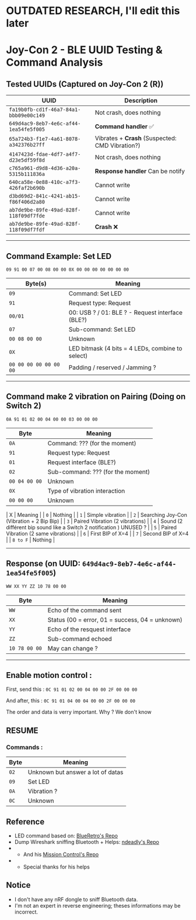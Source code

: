 # OUTDATED RESEARCH, I'll edit this later

# Joy-Con 2 - BLE UUID Testing & Command Analysis

## Tested UUIDs (Captured on Joy-Con 2 (R))

| UUID | Description |
|------|-------------|
| `fa19b0fb-cd1f-46a7-84a1-bbb09e00c149` | Not crash, does nothing |
| `649d4ac9-8eb7-4e6c-af44-1ea54fe5f005` | **Command handler** ✅ |
| `65a724b3-f1e7-4a61-8078-a342376b27ff` | Vibrates + **Crash** (Suspected: CMD Vibration?) |
| `4147423d-fdae-4df7-a4f7-d23e5df59f8d` | Not crash, does nothing |
| `c765a961-d9d8-4d36-a20a-5315b111836a` | **Response handler** Can be notify |
| `640ca58e-0e88-410c-a7f3-426faf2b690b` | Cannot write |
| `d3bd69d2-841c-4241-ab15-f86f406d2a80` | Cannot write |
| `ab7de9be-89fe-49ad-828f-118f09df7fde` | Cannot write |
| `ab7de9be-89fe-49ad-828f-118f09df7fdf` | **Crash** ❌ |

---

## Command Example: Set LED

```09 91 00 07 00 08 00 00 0X 00 00 00 00 00 00 00```

| Byte(s) | Meaning |
|---------|--------|
| `09` | Command: Set LED |
| `91` | Request type: Request |
| `00/01` | 00: USB ? / 01: BLE ? - Request interface (BLE?) |
| `07` | Sub-command: Set LED |
| `00 08 00 00` | Unknown |
| `0X` | LED bitmask (4 bits = 4 LEDs, combine to select) |
| `00 00 00 00 00 00 00` | Padding / reserved  / Jamming ? |

---

## Command make 2 vibration on Pairing (Doing on Switch 2)

```0A 91 01 02 00 04 00 00 03 00 00 00```

| Byte | Meaning |
|------|---------|
| `0A` | Command: ??? (for the moment) |
| `91` | Request type: Request |
| `01` | Request interface (BLE?) |
| `02` | Sub-command: ??? (for the moment) |
| `00 04 00 00` | Unknown |
| `0X` | Type of vibration interaction |
| `00 00 00` | Unknown |

| X | Meaning |
| `0` | Nothing |
| `1` | Simple vibration |
| `2` | Searching Joy-Con (Vibration + 2 Bip Bip) |
| `3` | Paired Vibration (2 vibrations) |
| `4` | Sound (2 différent bip sound like a Switch 2 notification ) UNUSED ? |
| `5` | Paired Vibration (2 same vibrations) |
| `6` | First BIP of X=4 |
| `7` | Second BIP of X=4 |
| `8 to F` | Nothing |

---

## Response (on UUID: `649d4ac9-8eb7-4e6c-af44-1ea54fe5f005`)
```WW XX YY ZZ 10 78 00 00```

| Byte | Meaning |
|------|--------|
| `WW` | Echo of the command sent |
| `XX` | Status (00 = error, 01 = success, 04 = unknown) |
| `YY` | Echo of the resquest interface |
| `ZZ` | Sub-command echoed |
| `10 78 00 00` | May can change ? |

---

## Enable motion control :
First, send this :
``0C 91 01 02 00 04 00 00 2F 00 00 00``

And after, this :
``0C 91 01 04 00 04 00 00 2F 00 00 00``

The order and data is verry important.
Why ?
We don't know



## RESUME

### Commands :

| Byte | Meaning |
|------|---------|
| `02` | Unknown but answer a lot of datas |
| `09` | Set LED |
| `0A` | Vibration ? |
| `0C` | Unknown |

## Reference

- LED command based on: [BlueRetro's Repo](https://github.com/darthcloud/BlueRetro/)
- Dump Wireshark sniffing Bluetooth + Helps: [ndeadly's Repo](https://github.com/ndeadly/switch2_controller_research/)
-  - And his [Mission Control's Repo](https://github.com/ndeadly/MissionControl/)
-  - Special thanks for his helps


## Notice

- I don't have any nRF dongle to sniff Bluetooth data.  
- I'm not an expert in reverse engineering; theses informations may be incorrect.